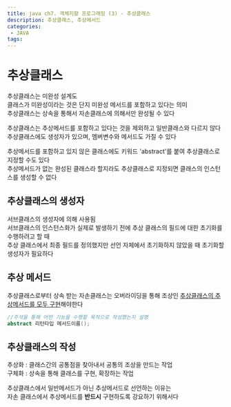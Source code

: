 ```yaml
---
title: java ch7. 객체지향 프로그래밍 (3) - 추상클래스    
description: 추상클래스, 추상메서드        
categories:
 - JAVA
tags:
---
```

# 추상클래스  
추상클래스는 미완성 설계도  
클래스가 미완성이라는 것은 단지 미완성 메서드를 포함하고 있다는 의미  
추상클래스는 상속을 통해서 자손클래스에 의해서만 완성될 수 있다  

추상클래스는 추상메서드를 포함하고 있다는 것을 제외하고 일반클래스와 다르지 않다  
추상클래스에도 생성자가 있으며, 멤버변수와 메서드도 가질 수 있다  

추상메서드를 포함하고 있지 않은 클래스에도 키워드 'abstract'를 붙여 추상클래스로 지정할 수도 있다  
추상메서드가 없는 완성된 클래스라 할지라도 추상클래스로 지정되면 클래스의 인스턴스를 생성할 수 없다  

## 추상클래스의 생성자  
서브클래스의 생성자에 의해 사용됨  
서브클래스의 인스턴스화가 실제로 발생하기 전에 추상 클래스의 필드에 대한 초기화를 수행하려고 할 때  
추상 클래스에서 최종 필드를 정의했지만 선언 자체에서 초기화하지 않았을 때 초기화할 생성자가 필요하다  

## 추상 메서드  
추상클래스로부터 상속 받는 자손클래스는 오버라이딩을 통해 조상인 <u>추상클래스의 추상메서드를 모두 구현</u>해야한다  

```JAVA
//주석을 통해 어떤 기능을 수행할 목적으로 작성했는지 설명  
abstract 리턴타입 메서드이름();

```

## 추상클래스의 작성  
추상화 : 클래스간의 공통점을 찾아내서 공통의 조상을 만드는 작업  
구체화 : 상속을 통해 클래스를 구현, 확장하는 작업  

추상클래스에서 일반메서드가 아닌 추상메서드로 선언하는 이유는  
자손 클래스에서 추상메서드를 **반드시** 구현하도록 강요하기 위해서다  
